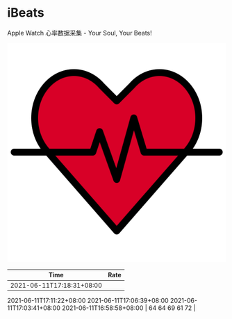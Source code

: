 # iBeats
Apple Watch 心率数据采集 - Your Soul, Your Beats!

![](./files/heart_rate.svg)

<!--START_SECTION:my_heart_rate-->
| Time | Rate | 
 | ---- | ---- | 
| 2021-06-11T17:18:31+08:00
2021-06-11T17:11:22+08:00
2021-06-11T17:06:39+08:00
2021-06-11T17:03:41+08:00
2021-06-11T16:58:58+08:00 | 64
64
69
61
72 |

<!--END_SECTION:my_heart_rate-->
